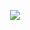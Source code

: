 <p align="center" style="text=red">
  <a href="https://github.com/armfuldev">
    <img src="https://armful.dev/assets/new-name.png"/>
  </a>
</p>
